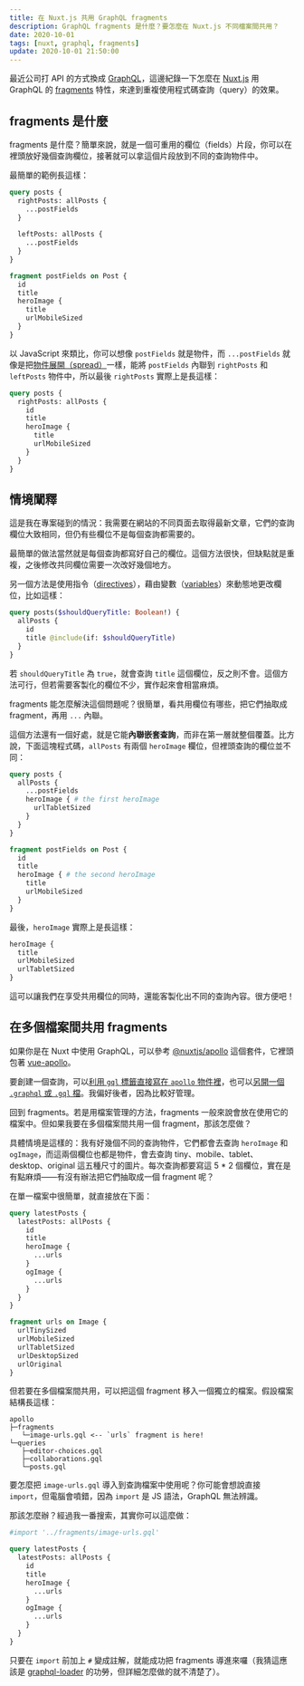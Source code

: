 ```yaml
---
title: 在 Nuxt.js 共用 GraphQL fragments
description: GraphQL fragments 是什麼？要怎麼在 Nuxt.js 不同檔案間共用？
date: 2020-10-01
tags: [nuxt, graphql, fragments]
update: 2020-10-01 21:50:00
---
```


最近公司打 API 的方式換成 [GraphQL](https://graphql.org/)，這邊紀錄一下怎麼在 [Nuxt.js](https://nuxtjs.org/) 用 GraphQL 的 [fragments](https://graphql.org/learn/queries/#fragments) 特性，來達到重複使用程式碼查詢（query）的效果。

## fragments 是什麼

fragments 是什麼？簡單來說，就是一個可重用的欄位（fields）片段，你可以在裡頭放好幾個查詢欄位，接著就可以拿這個片段放到不同的查詢物件中。

最簡單的範例長這樣：

```graphql
query posts {
  rightPosts: allPosts {
    ...postFields
  }
  
  leftPosts: allPosts {
    ...postFields
  }
}

fragment postFields on Post {
  id
  title
  heroImage {
    title
    urlMobileSized
  }
}
```

以 JavaScript 來類比，你可以想像 `postFields` 就是物件，而 `...postFields` 就像是把[物件展開（spread）](https://developer.mozilla.org/en-US/docs/Web/JavaScript/Reference/Operators/Spread_syntax)一樣，能將 `postFields` 內聯到 `rightPosts` 和 `leftPosts` 物件中，所以最後 `rightPosts` 實際上是長這樣：

```graphql
query posts {
  rightPosts: allPosts {
    id
    title
    heroImage {
      title
      urlMobileSized
    }
  }
}
```

## 情境闡釋

這是我在專案碰到的情況：我需要在網站的不同頁面去取得最新文章，它們的查詢欄位大致相同，但仍有些欄位不是每個查詢都需要的。

最簡單的做法當然就是每個查詢都寫好自己的欄位。這個方法很快，但缺點就是重複，之後修改共同欄位需要一次改好幾個地方。

另一個方法是使用指令（[directives](https://graphql.org/learn/queries/#directives)），藉由變數（[variables](https://graphql.org/learn/queries/#variables)）來動態地更改欄位，比如這樣：

```graphql
query posts($shouldQueryTitle: Boolean!) {
  allPosts {
    id
    title @include(if: $shouldQueryTitle)
  }
}
```

若 `shouldQueryTitle` 為 `true`，就會查詢 `title` 這個欄位，反之則不會。這個方法可行，但若需要客製化的欄位不少，實作起來會相當麻煩。

fragments 能怎麼解決這個問題呢？很簡單，看共用欄位有哪些，把它們抽取成 fragment，再用 `...` 內聯。

這個方法還有一個好處，就是它能**內聯嵌套查詢**，而非在第一層就整個覆蓋。比方說，下面這塊程式碼，`allPosts` 有兩個 `heroImage` 欄位，但裡頭查詢的欄位並不同：

```graphql
query posts {
  allPosts {
    ...postFields
    heroImage { # the first heroImage
      urlTabletSized
    }
  }
}

fragment postFields on Post {
  id
  title
  heroImage { # the second heroImage
    title
    urlMobileSized
  }
}
```

最後，`heroImage` 實際上是長這樣：

```graphql
heroImage {
  title
  urlMobileSized
  urlTabletSized
}
```

這可以讓我們在享受共用欄位的同時，還能客製化出不同的查詢內容。很方便吧！

## 在多個檔案間共用 fragments

如果你是在 Nuxt 中使用 GraphQL，可以參考 [@nuxtjs/apollo](https://github.com/nuxt-community/apollo-module) 這個套件，它裡頭包著 [vue-apollo](https://github.com/vuejs/vue-apollo)。

要創建一個查詢，可以[利用 `gql` 標籤直接寫在 `apollo` 物件裡](https://apollo.vuejs.org/guide/apollo/queries.html#simple-query)，也可以[另開一個 `.graphql` 或 `.gql` 檔](https://github.com/apollographql/graphql-tag#importing-graphql-files)。我偏好後者，因為比較好管理。

回到 fragments。若是用檔案管理的方法，fragments 一般來說會放在使用它的檔案中。但如果我要在多個檔案間共用一個 fragment，那該怎麼做？

具體情境是這樣的：我有好幾個不同的查詢物件，它們都會去查詢 `heroImage` 和 `ogImage`，而這兩個欄位也都是物件，會去查詢 tiny、mobile、tablet、desktop、original 這五種尺寸的圖片。每次查詢都要寫這 5 * 2 個欄位，實在是有點麻煩——有沒有辦法把它們抽取成一個 fragment 呢？

在單一檔案中很簡單，就直接放在下面：

```graphql
query latestPosts {
  latestPosts: allPosts {
    id
    title
    heroImage {
      ...urls
    }
    ogImage {
      ...urls
    }
  }
}

fragment urls on Image {
  urlTinySized
  urlMobileSized
  urlTabletSized
  urlDesktopSized
  urlOriginal
}
```

但若要在多個檔案間共用，可以把這個 fragment 移入一個獨立的檔案。假設檔案結構長這樣：

```text
apollo
├─fragments
   └─image-urls.gql <-- `urls` fragment is here!
└─queries
   ├─editor-choices.gql
   ├─collaborations.gql
   └─posts.gql
```

要怎麼把 `image-urls.gql` 導入到查詢檔案中使用呢？你可能會想說直接 `import`，但電腦會噴錯，因為 `import` 是 JS 語法，GraphQL 無法辨識。

那該怎麼辦？經過我一番搜索，其實你可以這麼做：

```graphql
#import '../fragments/image-urls.gql'

query latestPosts {
  latestPosts: allPosts {
    id
    title
    heroImage {
      ...urls
    }
    ogImage {
      ...urls
    }
  }
}
```

只要在 `import` 前加上 `#` 變成註解，就能成功把 fragments 導進來囉（我猜這應該是 [graphql-loader](https://github.com/creditkarma/graphql-loader) 的功勞，但詳細怎麼做的就不清楚了）。
